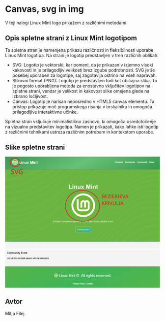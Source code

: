 
# Canvas, svg in img

V teji nalogi Linux Mint logo prikažem z različnimi metodami.



## Opis spletne strani z Linux Mint logotipom

Ta spletna stran je namenjena prikazu različnosti in fleksibilnosti uporabe Linux Mint logotipa. Na strani je logotip predstavljen v treh različnih oblikah:

- SVG: Logotip je vektorski, kar pomeni, da je prikazan v izjemno visoki kakovosti in je prilagodljiv velikosti brez izgube podrobnosti. SVG je še posebej uporaben za logotipe, saj zagotavlja ostrino na vseh napravah.
- Slikovni format (PNG): Logotip je predstavljen tudi kot običajna slika. To je pogosto uporabljena metoda za enostavno vključitev logotipov na spletne strani, vendar je velikost in kakovost slike omejena glede na izbrano ločljivost.
- Canvas: Logotip je narisan neposredno v HTML5 canvas elementu. Ta pristop prikazuje moč programskega risanja v brskalniku in omogoča prilagodljive interaktivne učinke.

Spletna stran vključuje minimalistično zasnovo, ki omogoča osredotočenje na vizualno predstavitev logotipa. Namen je prikazati, kako lahko isti logotip z različnimi tehnikami ustreza različnim potrebam in kontekstom uporabe.


## Slike spletne strani

![App Screenshot](img/mint1.png)
![App Screenshot](img/mint3.png)


## Avtor

Mitja Filej


